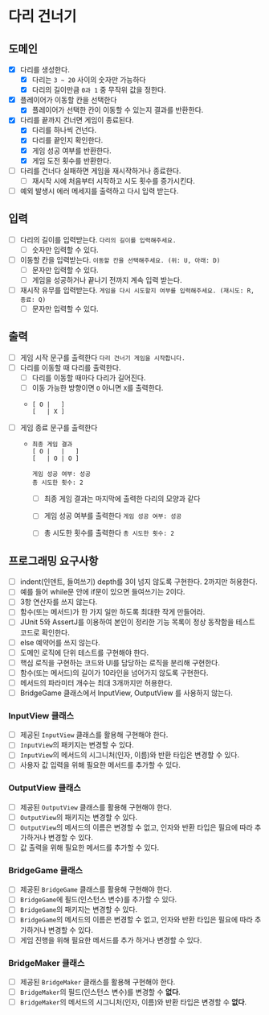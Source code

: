 # 다리 건너기

## 도메인

- [x] 다리를 생성한다.
    - [x] 다리는 `3 ~ 20` 사이의 숫자만 가능하다
    - [x] 다리의 길이만큼 `0과 1` 중 무작위 값을 정한다.
- [x] 플레이어가 이동할 칸을 선택한다
    - [x] 플레이어가 선택한 칸이 이동할 수 있는지 결과를 반환한다.
- [x] 다리를 끝까지 건너면 게임이 종료된다.
    - [x] 다리를 하나씩 건넌다.
    - [x] 다리를 끝인지 확인한다.
    - [x] 게임 성공 여부를 반환한다.
    - [x] 게임 도전 횟수를 반환한다.
- [ ] 다리를 건너다 실패하면 게임을 재시작하거나 종료한다.
    - [ ] 재시작 시에 처음부터 시작하고 시도 횟수를 증가시킨다.
- [ ] 예외 발생시 에러 메세지를 출력하고 다시 입력 받는다.

## 입력

- [ ] 다리의 길이를 입력받는다. `다리의 길이를 입력해주세요.`
    - [ ] 숫자만 입력할 수 있다.
- [ ] 이동할 칸을 입력받는다. `이동할 칸을 선택해주세요. (위: U, 아래: D)`
    - [ ] 문자만 입력할 수 있다.
    - [ ] 게임을 성공하거나 끝나기 전까지 계속 입력 받는다.
- [ ] 재시작 유무를 입력받는다. `게임을 다시 시도할지 여부를 입력해주세요. (재시도: R, 종료: Q)`
    - [ ] 문자만 입력할 수 있다.

## 출력

- [ ] 게임 시작 문구를 출력한다 `다리 건너기 게임을 시작합니다.`
- [ ] 다리를 이동할 때 다리를 출력한다.
  - [ ] 다리를 이동할 때마다 다리가 길어진다.
  - [ ] 이동 가능한 방향이면 `O` 아니면 `X`를 출력한다.
  - ```    
    [ O |   ]
    [   | X ]
    ```
- [ ] 게임 종료 문구를 출력한다
  - ``` 
    최종 게임 결과
    [ O |   |   ]
    [   | O | O ]
  
    게임 성공 여부: 성공
    총 시도한 횟수: 2
    ```
    - [ ] 최종 게임 결과는 마지막에 출력한 다리의 모양과 같다
    - [ ] 게임 성공 여부를 출력한다 `게임 성공 여부: 성공`
    - [ ] 총 시도한 횟수를 출력한다 `총 시도한 횟수: 2`



## 프로그래밍 요구사항
- [ ] indent(인덴트, 들여쓰기) depth를 3이 넘지 않도록 구현한다. 2까지만 허용한다.
- [ ] 예를 들어 while문 안에 if문이 있으면 들여쓰기는 2이다.
- [ ] 3항 연산자를 쓰지 않는다.
- [ ] 함수(또는 메서드)가 한 가지 일만 하도록 최대한 작게 만들어라.
- [ ] JUnit 5와 AssertJ를 이용하여 본인이 정리한 기능 목록이 정상 동작함을 테스트 코드로 확인한다.
- [ ] else 예약어를 쓰지 않는다.
- [ ] 도메인 로직에 단위 테스트를 구현해야 한다. 
- [ ] 핵심 로직을 구현하는 코드와 UI를 담당하는 로직을 분리해 구현한다.
- [ ] 함수(또는 메서드)의 길이가 10라인을 넘어가지 않도록 구현한다.
- [ ] 메서드의 파라미터 개수는 최대 3개까지만 허용한다.
- [ ] BridgeGame 클래스에서 InputView, OutputView 를 사용하지 않는다.

### InputView 클래스
- [ ] 제공된 `InputView` 클래스를 활용해 구현해야 한다.
- [ ] `InputView`의 패키지는 변경할 수 있다.
- [ ] `InputView`의 메서드의 시그니처(인자, 이름)와 반환 타입은 변경할 수 있다.
- [ ] 사용자 값 입력을 위해 필요한 메서드를 추가할 수 있다.

### OutputView 클래스
- [ ] 제공된 `OutputView` 클래스를 활용해 구현해야 한다.
- [ ] `OutputView`의 패키지는 변경할 수 있다.
- [ ] `OutputView`의 메서드의 이름은 변경할 수 없고, 인자와 반환 타입은 필요에 따라 추가하거나 변경할 수 있다.
- [ ] 값 출력을 위해 필요한 메서드를 추가할 수 있다.

### BridgeGame 클래스
- [ ] 제공된 `BridgeGame` 클래스를 활용해 구현해야 한다.
- [ ] `BridgeGame`에 필드(인스턴스 변수)를 추가할 수 있다.
- [ ] `BridgeGame`의 패키지는 변경할 수 있다.
- [ ] `BridgeGame`의 메서드의 이름은 변경할 수 없고, 인자와 반환 타입은 필요에 따라 추가하거나 변경할 수 있다.
- [ ] 게임 진행을 위해 필요한 메서드를 추가 하거나 변경할 수 있다.

### BridgeMaker 클래스
- [ ] 제공된 `BridgeMaker` 클래스를 활용해 구현해야 한다.
- [ ] `BridgeMaker`의 필드(인스턴스 변수)를 변경할 수 **없다**.
- [ ] `BridgeMaker`의 메서드의 시그니처(인자, 이름)와 반환 타입은 변경할 수 **없다**.